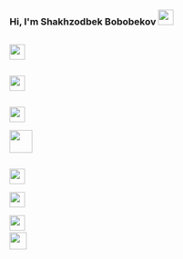 ### Hi, I'm Shakhzodbek Bobobekov <img src="https://media.giphy.com/media/hvRJCLFzcasrR4ia7z/giphy.gif" width="27px" >
<code> <img src="https://www.freepnglogos.com/uploads/html5-logo-png/html5-logo-html-logo-10.png" width="27px" > </code>

<code> <img src="https://www.yolearnonline.com/img/css.png" width="27px" > </code>


<code> <img src="https://sass-lang.com/assets/img/styleguide/white-e44bed0d.png" width="27px" border-radius="100px"  > </code>
<code> <img src="https://hminteractive.io/wp-content/uploads/2016/02/Boostrap-Logo.png" width="40px" > </code>



<code> <img src="https://www.blockknowledge.co/wp-content/uploads/2021/05/Js.png" width="27px" > </code>
<code> <img src="https://brandslogos.com/wp-content/uploads/thumbs/redux-logo-vector.svg" width="27px" > </code>
<code> <img src="https://bradysnuggs.net/img/Redux.png" width="27px" > </code>
<code> <img src="https://seeklogo.com/images/N/next-js-logo-8FCFF51DD2-seeklogo.com.png" width="30px" > 



